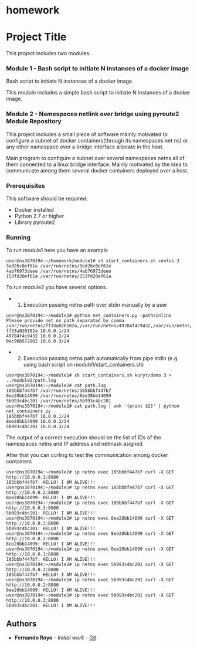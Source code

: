 # homework


# Project Title

This project includes two modules.

### Module 1 - Bash script to initiate N instances of a docker image

Bash script to initiate N instances of a docker image

This module includes a simple bash script to initiate N instances of a docker image.

### Module 2 - Namespaces netlink over bridge using pyroute2 Module Repository

This project includes a small piece of software mainly motivated to configure a subnet of docker containers(through its namespaces net ns)  or any other namespace over a bridge interface allocate in the host.

Main program to configure a subnet over several namespaces netns all of them connected to a linux bridge interface. Mainly motivated by the idea to communicate among them several docker containers deployed over a host.

### Prerequisites

This software should be required:

* Docker installed
* Python 2.7 or higher
* Library pyroute2 


### Running

To run module1 here you have an example

```
user@ns3070194:~/homework/module1# sh start_containers.sh centos 3
3ed26c0ef61e /var/run/netns/3ed26c0ef61e
4ab76973deee /var/run/netns/4ab76973deee
153fd20ef61a /var/run/netns/153fd20ef61a
```

To run module2 you have several options.

* 1) Execution passing netns path over stdin manually by a user

```
user@ns3070194:~/module2# python net_containers.py -pathsinline
Please provide net_ns_path separated by comma
/var/run/netns/ff33a026102a,/var/run/netns/49784f4c9432,/var/run/netns/0ec96b572002
ff33a026102a 10.0.0.1/24
49784f4c9432 10.0.0.2/24
0ec96b572002 10.0.0.3/24
```

* 2) Execution passing netns path automatically from pipe stdin (e.g. using bash script on module1/start_containers.sh)

```
user@ns3070194:~/module1# sh start_containers.sh kuryr/demo 3 > ../module2/path.log
user@ns3070194:~/module2# cat path.log 
185bbbf447b7 /var/run/netns/185bbbf447b7
8ee28bb14099 /var/run/netns/8ee28bb14099
5b993c4bc201 /var/run/netns/5b993c4bc201
user@ns3070194:~/module2# cat path.log | awk '{print $2}' | python net_containers.py
185bbbf447b7 10.0.0.1/24
8ee28bb14099 10.0.0.2/24
5b993c4bc201 10.0.0.3/24
```

The output of a correct execution should be the list of IDs of the namespaces netns and IP address and netmask asigned

After that you can curling to test the communication among docker containers

```
user@ns3070194:~/module2# ip netns exec 185bbbf447b7 curl -X GET http://10.0.0.1:8080
185bbbf447b7: HELLO! I AM ALIVE!!!
user@ns3070194:~/module2# ip netns exec 185bbbf447b7 curl -X GET http://10.0.0.2:8080
8ee28bb14099: HELLO! I AM ALIVE!!!
user@ns3070194:~/module2# ip netns exec 185bbbf447b7 curl -X GET http://10.0.0.3:8080
5b993c4bc201: HELLO! I AM ALIVE!!!
user@ns3070194:~/module2# ip netns exec 8ee28bb14099 curl -X GET http://10.0.0.3:8080
5b993c4bc201: HELLO! I AM ALIVE!!!
user@ns3070194:~/module2# ip netns exec 8ee28bb14099 curl -X GET http://10.0.0.2:8080
8ee28bb14099: HELLO! I AM ALIVE!!!
user@ns3070194:~/module2# ip netns exec 8ee28bb14099 curl -X GET http://10.0.0.1:8080
185bbbf447b7: HELLO! I AM ALIVE!!!
user@ns3070194:~/module2# ip netns exec 5b993c4bc201 curl -X GET http://10.0.0.1:8080
185bbbf447b7: HELLO! I AM ALIVE!!!
user@ns3070194:~/module2# ip netns exec 5b993c4bc201 curl -X GET http://10.0.0.2:8080
8ee28bb14099: HELLO! I AM ALIVE!!!
user@ns3070194:~/module2# ip netns exec 5b993c4bc201 curl -X GET http://10.0.0.3:8080
5b993c4bc201: HELLO! I AM ALIVE!!!
```



## Authors

* **Fernando Royo** - *Initial work* - [Git](https://github.com/fernandoroyosanchez)



